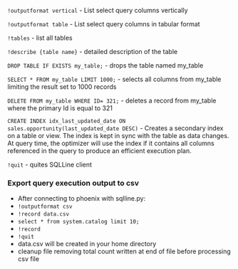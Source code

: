 `!outputformat vertical` - List select query columns vertically

`!outputformat table` - List select query columns in tabular format

`!tables` - list all tables

`!describe {table name}` - detailed description of the table

`DROP TABLE IF EXISTS my_table;` - drops the table named my_table

`SELECT * FROM my_table LIMIT 1000;` - selects all columns from my_table limiting the result set to 1000 records

`DELETE FROM my_table WHERE ID= 321;` - deletes a record from my_table where the primary Id is equal to 321

`CREATE INDEX idx_last_updated_date ON sales.opportunity(last_updated_date DESC)` - Creates a secondary index on a table or view.  The index is kept in sync with the table as data changes.  At query time, the optimizer will use the index if it contains all columns referenced in the query to produce an efficient execution plan.

`!quit` - quites SQLLine client

### Export query execution output to csv

* After connecting to phoenix with sqlline.py:
* `!outputformat csv`
* `!record data.csv`
* `select * from system.catalog limit 10;`
* `!record`
* `!quit`
* data.csv will be created in your home directory
* cleanup file removing total count written at end of file before processing csv file
